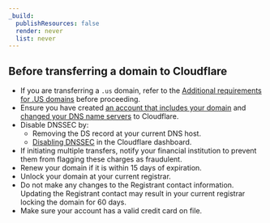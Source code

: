 ```yaml
---
_build:
  publishResources: false
  render: never
  list: never
---
```


## Before transferring a domain to Cloudflare

*   If you are transferring a `.us` domain, refer to the [Additional requirements for .US domains](/registrar/faq/#additional-requirements-for-us-domains) before proceeding.
*   Ensure you have created [an account that includes your domain](https://support.cloudflare.com/hc/articles/201720164) and [changed your DNS name servers](/dns/zone-setups/full-setup) to Cloudflare.
*   Disable DNSSEC by:
    *   Removing the DS record at your current DNS host.
    *   [Disabling DNSSEC](/registrar/account-options/enable-dnssec/) in the Cloudflare dashboard.
*   If initiating multiple transfers, notify your financial institution to prevent them from flagging these charges as fraudulent.
*   Renew your domain if it is within 15 days of expiration.
*   Unlock your domain at your current registrar.
*   Do not make any changes to the Registrant contact information. Updating the Registrant contact may result in your current registrar locking the domain for 60 days.
*   Make sure your account has a valid credit card on file.
